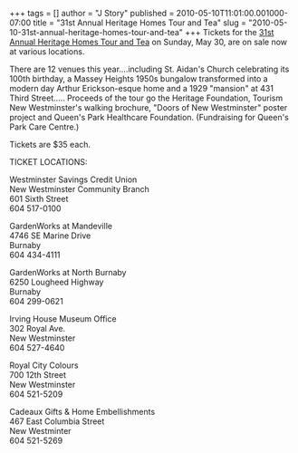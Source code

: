 +++
tags = []
author = "J Story"
published = 2010-05-10T11:01:00.001000-07:00
title = "31st Annual Heritage Homes Tour and Tea"
slug = "2010-05-10-31st-annual-heritage-homes-tour-and-tea"
+++
Tickets for the [31st Annual Heritage Homes Tour and
Tea](http://www.newwestheritage.org/Homestour/homesmain.html) on Sunday,
May 30, are on sale now  
at various locations.  
  
There are 12 venues this year....including St. Aidan's Church
celebrating its 100th birthday, a Massey Heights 1950s bungalow
transformed into a modern day Arthur Erickson-esque home and a 1929
"mansion" at 431 Third Street..... Proceeds of the tour go the Heritage
Foundation, Tourism New Westminster's walking brochure, "Doors of New
Westminster" poster project and Queen's Park Healthcare Foundation.
(Fundraising for Queen's Park Care Centre.)  
  
Tickets are $35 each.  
  
TICKET LOCATIONS:  
  
Westminster Savings Credit Union  
New Westminster Community Branch  
601 Sixth Street  
604 517-0100  
  
GardenWorks at Mandeville  
4746 SE Marine Drive  
Burnaby  
604 434-4111  
  
GardenWorks at North Burnaby  
6250 Lougheed Highway  
Burnaby  
604 299-0621  
  
Irving House Museum Office  
302 Royal Ave.  
New Westminster  
604 527-4640  
  
Royal City Colours  
700 12th Street  
New Westminster  
604 521-5209  
  
Cadeaux Gifts & Home Embellishments  
467 East Columbia Street  
New Westminter  
604 521-5269
